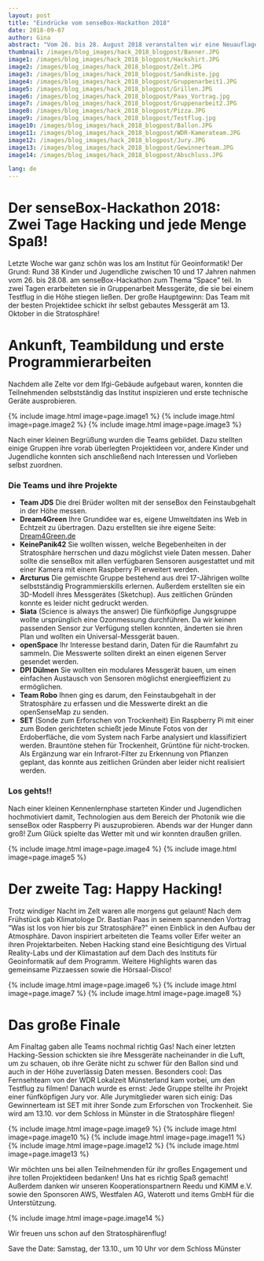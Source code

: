```yaml
---
layout: post
title: "Eindrücke vom senseBox-Hackathon 2018"
date: 2018-09-07
author: Gina
abstract: "Vom 26. bis 28. August 2018 veranstalten wir eine Neuauflage des senseBox Hackathons. Dieses Jahr lautete das Thema Space."
thumbnail: /images/blog_images/hack_2018_blogpost/Banner.JPG
image1: /images/blog_images/hack_2018_blogpost/Hackshirt.JPG
image2: /images/blog_images/hack_2018_blogpost/Zelt.JPG
image3: /images/blog_images/hack_2018_blogpost/Sandkiste.jpg
image4: /images/blog_images/hack_2018_blogpost/Gruppenarbeit1.JPG
image5: /images/blog_images/hack_2018_blogpost/Grillen.JPG
image6: /images/blog_images/hack_2018_blogpost/Paas_Vortrag.jpg
image7: /images/blog_images/hack_2018_blogpost/Gruppenarbeit2.JPG
image8: /images/blog_images/hack_2018_blogpost/Pizza.JPG
image9: /images/blog_images/hack_2018_blogpost/Testflug.jpg
image10: /images/blog_images/hack_2018_blogpost/Ballon.JPG
image11: /images/blog_images/hack_2018_blogpost/WDR-Kamerateam.JPG
image12: /images/blog_images/hack_2018_blogpost/Jury.JPG
image13: /images/blog_images/hack_2018_blogpost/Gewinnerteam.JPG
image14: /images/blog_images/hack_2018_blogpost/Abschluss.JPG

lang: de
---
```


# Der senseBox-Hackathon 2018: Zwei Tage Hacking und jede Menge Spaß!

Letzte Woche war ganz schön was los am Institut für Geoinformatik! Der Grund: Rund 38 Kinder und Jugendliche zwischen 10 und 17 Jahren nahmen vom 26. bis 28.08. am senseBox-Hackathon zum Thema “Space” teil. In zwei Tagen erarbeiteten sie in Gruppenarbeit Messgeräte, die sie bei einem Testflug in die Höhe stiegen ließen. Der große Hauptgewinn: Das Team mit der besten Projektidee schickt ihr selbst gebautes Messgerät am 13. Oktober in die Stratosphäre!


# Ankunft, Teambildung und erste Programmierarbeiten

Nachdem alle Zelte vor dem Ifgi-Gebäude aufgebaut waren, konnten die Teilnehmenden selbstständig das Institut inspizieren und erste technische Geräte ausprobieren.

{% include image.html image=page.image1 %}
{% include image.html image=page.image2 %}
{% include image.html image=page.image3 %}

Nach einer kleinen Begrüßung wurden die Teams gebildet. Dazu stellten einige Gruppen ihre vorab überlegten Projektideen vor, andere Kinder und Jugendliche konnten sich anschließend nach Interessen und Vorlieben selbst zuordnen.

### Die Teams und ihre Projekte

- **Team JDS** Die drei Brüder wollten mit der senseBox den Feinstaubgehalt in der Höhe messen.
- **Dream4Green** Ihre Grundidee war es, eigene Umweltdaten ins Web in Echtzeit zu übertragen. Dazu erstellten sie ihre eigene Seite: [Dream4Green.de](https://nommis.uber.space)
- **KeinePanik42** Sie wollten wissen, welche Begebenheiten in der Stratosphäre herrschen und dazu möglichst viele Daten messen. Daher sollte die senseBox mit allen verfügbaren Sensoren ausgestattet und mit einer Kamera mit einem Raspberry Pi erweitert werden.
- **Arcturus** Die gemischte Gruppe bestehend aus drei 17-Jährigen wollte selbstständig Programmierskills erlernen. Außerdem erstellten sie ein 3D-Modell ihres Messgerätes (Sketchup). Aus zeitlichen Gründen konnte es leider nicht gedruckt werden.
- **Siata** (Science is always the answer) Die fünfköpfige Jungsgruppe wollte ursprünglich eine Ozonmessung durchführen. Da wir keinen passenden Sensor zur Verfügung stellen konnten, änderten sie ihren Plan und wollten ein Universal-Messgerät bauen.
- **openSpace** Ihr Interesse bestand darin, Daten für die Raumfahrt zu sammeln. Die Messwerte sollten direkt an einen eigenen Server gesendet werden. 
- **DPI Dülmen** Sie wollten ein modulares Messgerät bauen, um einen einfachen Austausch von Sensoren möglichst energieeffizient zu ermöglichen.
- **Team Robo** Ihnen ging es darum, den Feinstaubgehalt in der Stratosphäre zu erfassen und die Messwerte direkt an die openSenseMap zu senden.
- **SET** (Sonde zum Erforschen von Trockenheit) Ein Raspberry Pi mit einer zum Boden gerichteten schießt jede Minute Fotos von der Erdoberfläche, die vom System nach Farbe analysiert und klassifiziert werden. Brauntöne stehen für Trockenheit, Grüntöne für nicht-trocken. Als Ergänzung war ein Infrarot-Filter zu Erkennung von Pflanzen geplant, das konnte aus zeitlichen Gründen aber leider nicht realisiert werden.

### Los gehts!!

Nach einer kleinen Kennenlernphase starteten Kinder und Jugendlichen hochmotiviert damit, Technologien aus dem Bereich der Photonik wie die senseBox oder Raspberry Pi auszuprobieren. Abends war der Hunger dann groß! Zum Glück spielte das Wetter mit und wir konnten draußen grillen.

{% include image.html image=page.image4 %}
{% include image.html image=page.image5 %}

# Der zweite Tag: Happy Hacking!

Trotz windiger Nacht im Zelt waren alle morgens gut gelaunt! Nach dem Frühstück gab Klimatologe Dr. Bastian Paas in seinem spannenden Vortrag “Was ist los von hier bis zur Stratosphäre?" einen Einblick in den Aufbau der Atmosphäre. Davon inspiriert arbeiteten die Teams voller Eifer weiter an ihren Projektarbeiten. Neben Hacking stand eine Besichtigung des Virtual Reality-Labs und der Klimastation auf dem Dach des Instituts für Geoinformatik auf dem Programm. Weitere Highlights waren das gemeinsame Pizzaessen sowie die Hörsaal-Disco!

{% include image.html image=page.image6 %}
{% include image.html image=page.image7 %}
{% include image.html image=page.image8 %}

# Das große Finale

Am Finaltag gaben alle Teams nochmal richtig Gas! Nach einer letzten Hacking-Session schickten sie ihre Messgeräte nacheinander in die Luft, um zu schauen, ob ihre Geräte nicht zu schwer für den Ballon sind und auch in der Höhe zuverlässig Daten messen. Besonders cool: Das Fernsehteam von der WDR Lokalzeit Münsterland kam vorbei, um den Testflug zu filmen! Danach wurde es ernst: Jede Gruppe stellte ihr Projekt einer fünfköpfigen Jury vor. Alle Jurymitglieder waren sich einig: Das Gewinnerteam ist SET mit ihrer Sonde zum Erforschen von Trockenheit. Sie wird am 13.10. vor dem Schloss in Münster in die Stratosphäre fliegen! 

{% include image.html image=page.image9 %} 
{% include image.html image=page.image10 %} 
{% include image.html image=page.image11 %} 
{% include image.html image=page.image12 %} 
{% include image.html image=page.image13 %} 

Wir möchten uns bei allen Teilnehmenden für ihr großes Engagement und ihre tollen Projektideen bedanken! Uns hat es richtig Spaß gemacht! Außerdem danken wir unseren Kooperationspartnern Reedu und KiMM e.V. sowie den Sponsoren AWS, Westfalen AG, Waterott und items GmbH für die Unterstützung.

{% include image.html image=page.image14 %} 

Wir freuen uns schon auf den Stratosphärenflug! 

Save the Date: Samstag, der 13.10., um 10 Uhr vor dem Schloss Münster

